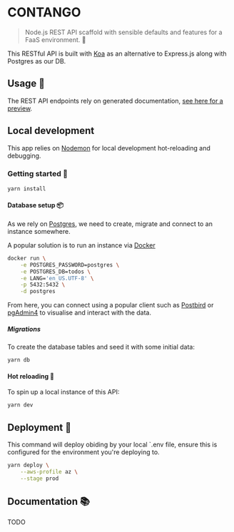 # CONTANGO

> Node.js REST API scaffold with sensible defaults and features for a FaaS environment. 🦴

This RESTful API is built with [Koa](https://koajs.com/) as an alternative to Express.js along with Postgres as our DB.

## Usage 📖

The REST API endpoints rely on generated documentation, [see here for a preview](#).

## Local development

This app relies on [Nodemon](https://nodemon.io/) for local development hot-reloading and debugging.

### Getting started 🌱

```sh
yarn install
```

#### Database setup 📦

As we rely on [Postgres](https://www.postgresql.org/), we need to create, migrate and connect to an instance somewhere.

A popular solution is to run an instance via [Docker](https://www.docker.com/)

```sh
docker run \
    -e POSTGRES_PASSWORD=postgres \
    -e POSTGRES_DB=todos \
    -e LANG='en_US.UTF-8' \
    -p 5432:5432 \
    -d postgres
```

From here, you can connect using a popular client such as [Postbird](https://www.electronjs.org/apps/postbird) or [pgAdmin4](https://www.pgadmin.org/download/) to visualise and interact with the data.

##### Migrations

To create the database tables and seed it with some initial data:

```sh
yarn db
```

#### Hot reloading 🔫

To spin up a local instance of this API:

```sh
yarn dev
```

## Deployment 🚢

This command will deploy obiding by your local `.env file, ensure this is configured for the
environment you're deploying to.

```sh
yarn deploy \
    --aws-profile az \
    --stage prod
```
 
## Documentation 📚

TODO
